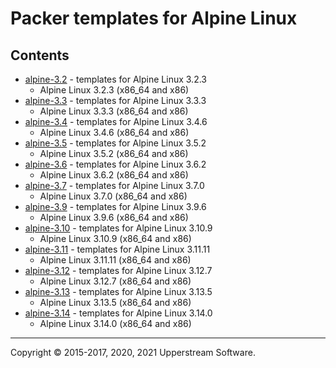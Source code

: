 # Packer templates for Alpine Linux

## Contents

* [alpine-3.2](alpine-3.2/README.mdown) - templates for Alpine Linux 3.2.3
  * Alpine Linux 3.2.3 (x86_64 and x86)
* [alpine-3.3](alpine-3.3/README.mdown) - templates for Alpine Linux 3.3.3
  * Alpine Linux 3.3.3 (x86_64 and x86)
* [alpine-3.4](alpine-3.4/README.mdown) - templates for Alpine Linux 3.4.6
  * Alpine Linux 3.4.6 (x86_64 and x86)
* [alpine-3.5](alpine-3.5/README.mdown) - templates for Alpine Linux 3.5.2
  * Alpine Linux 3.5.2 (x86_64 and x86)
* [alpine-3.6](alpine-3.6/README.mdown) - templates for Alpine Linux 3.6.2
  * Alpine Linux 3.6.2 (x86_64 and x86)
* [alpine-3.7](alpine-3.7/README.mdown) - templates for Alpine Linux 3.7.0
  * Alpine Linux 3.7.0 (x86_64 and x86)
* [alpine-3.9](alpine-3.9/README.mdown) - templates for Alpine Linux 3.9.6
  * Alpine Linux 3.9.6 (x86_64 and x86)
* [alpine-3.10](alpine-3.10/README.mdown) - templates for Alpine Linux 3.10.9
  * Alpine Linux 3.10.9 (x86_64 and x86)
* [alpine-3.11](alpine-3.11/README.mdown) - templates for Alpine Linux 3.11.11
  * Alpine Linux 3.11.11 (x86_64 and x86)
* [alpine-3.12](alpine-3.12/README.mdown) - templates for Alpine Linux 3.12.7
  * Alpine Linux 3.12.7 (x86_64 and x86)
* [alpine-3.13](alpine-3.13/README.mdown) - templates for Alpine Linux 3.13.5
  * Alpine Linux 3.13.5 (x86_64 and x86)
* [alpine-3.14](alpine-3.14/README.mdown) - templates for Alpine Linux 3.14.0
  * Alpine Linux 3.14.0 (x86_64 and x86)

- - -

Copyright &copy; 2015-2017, 2020, 2021 Upperstream Software.

